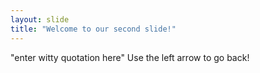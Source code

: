 ```yaml
---
layout: slide
title: "Welcome to our second slide!"
---
```

"enter witty quotation here"
Use the left arrow to go back!

